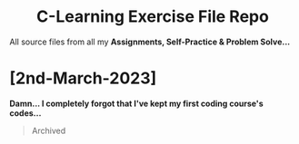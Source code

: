 <h1><center> C-Learning Exercise File Repo </center></h1>

All source files from all my <strong>Assignments, Self-Practice & Problem Solve...</strong>

# [2nd-March-2023]
**Damn... I completely forgot that I've kept my first coding course's codes...**
>Archived
